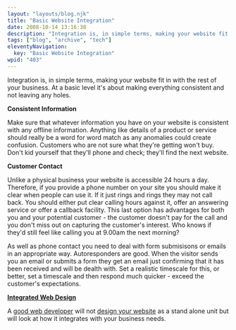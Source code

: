```yaml
---
layout: "layouts/blog.njk"
title: "Basic Website Integration"
date: 2008-10-14 13:16:38
description: "Integration is, in simple terms, making your website fit in with the rest of your business"
tags: ["blog", "archive", "tech"]
eleventyNavigation:
  key: "Basic Website Integration"
wpid: "403"
---
```


Integration is, in simple terms, making your website fit in with the rest of your business. At a basic level it's about making everything consistent and not leaving any holes.

<strong>Consistent Information</strong>

Make sure that whatever information you have on your website is consistent with any offline information. Anything like details of a product or service should really be a word for word match as any anomalies could create confusion. Customers who are not sure what they're getting won't buy. Don't kid yourself that they'll phone and check; they'll find the next website.

<strong>Customer Contact</strong>

Unlike a physical business your website is accessible 24 hours a day. Therefore, if you provide a phone number on your site you should make it clear when people can use it. If it just rings and rings they may not call back. You should either put clear calling hours against it, offer an answering service or offer a callback facility. This last option has advantages for both you and your potential customer - the customer doesn't pay for the call and you don't miss out on capturing the customer's interest. Who knows if they'd still feel like calling you at 9.00am the next morning?

As well as phone contact you need to deal with form submisisons or emails in an appropriate way. Autoresponders are good. When the visitor sends you an email or submits a form they get an email just confirming that it has been received and will be dealth with. Set a realistic timescale for this, or better, set a timescale and then respond much quicker - exceed the customer's expectations.

<strong><a href="https://www.chris-smith-web.com/wp/?page_id=9" target="_self">Integrated Web Design</a></strong>

A <a href="https://www.chris-smith-web.com/wp" target="_self">good web developer</a> will not <a href="https://www.chris-smith-web.com/wp/?page_id=9" target="_self">design your website</a> as a stand alone unit but will look at how it integrates with your business needs.
